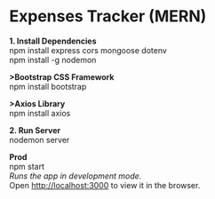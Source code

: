 # Expenses Tracker (MERN) 

**1. Install Dependencies** \
npm install express cors mongoose dotenv \
npm install -g nodemon 

**>Bootstrap CSS Framework** \
npm install bootstrap 

**>Axios Library** \
npm install axios 
 
**2. Run Server** \
nodemon server 

**Prod** \
npm start \
*Runs the app in development mode.*\
Open [http://localhost:3000](http://localhost:3000) to view it in the browser.
